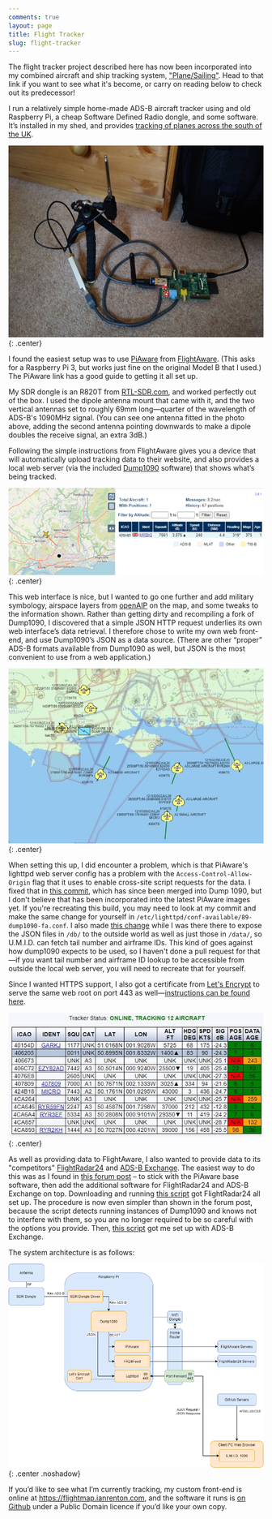 ```yaml
---
comments: true
layout: page
title: Flight Tracker
slug: flight-tracker
---
```


<div id="notes"><p>The flight tracker project described here has now been incorporated into my combined aircraft and ship tracking system, <a href="/hardware/planesailing">"Plane/Sailing"</a>. Head to that link if you want to see what it's become, or carry on reading below to check out its predecessor!</p></div>

<p>I run a relatively simple home-made ADS-B aircraft tracker using and old Raspberry Pi, a cheap Software Defined Radio dongle, and some software. It’s installed in my shed, and provides <a href="http://flightmap.ianrenton.com">tracking of planes across the south of the UK</a>.</p>

![Raspberry Pi with HDR setup](/hardware/flight-tracker/hw.jpg){: .center}

<p>I found the easiest setup was to use <a href="https://flightaware.com/adsb/piaware/build">PiAware</a> from <a href="https://flightaware.com/">FlightAware</a>. (This asks for a Raspberry Pi 3, but works just fine on the original Model B that I used.) The PiAware link has a good guide to getting it all set up.</p>

<p>My SDR dongle is an R820T from <a href="https://www.rtl-sdr.com/">RTL-SDR.com</a>, and worked perfectly out of the box. I used the dipole antenna mount that came with it, and the two vertical antennas set to roughly 69mm long&mdash;quarter of the wavelength of ADS-B's 1090MHz signal. (You can see one antenna fitted in the photo above, adding the second antenna pointing downwards to make a dipole doubles the receive signal, an extra 3dB.)</p>

<p>Following the simple instructions from FlightAware gives you a device that will automatically upload tracking data to their website, and also provides a local web server (via the included <a href="https://www.satsignal.eu/raspberry-pi/dump1090.html">Dump1090</a> software) that shows what’s being tracked.</p>

![Dump1090 web interface (lol at some rich dude and his custom tail number)](/hardware/flight-tracker/sw1.png){: .center}

<p>This web interface is nice, but I wanted to go one further and add military symbology, airspace layers from <a href="https://www.openaip.net/">openAIP</a> on the map, and some tweaks to the information shown. Rather than getting dirty and recompiling a fork of Dump1090, I discovered that a simple JSON HTTP request underlies its own web interface’s data retrieval. I therefore chose to write my own web front-end, and use Dump1090’s JSON as a data source. (There are other “proper” ADS-B formats available from Dump1090 as well, but JSON is the most convenient to use from a web application.)</p>

![Military symbology and airspace layer in U.M.I.D. 1090)](/hardware/flight-tracker/sw2.png){: .center}

When setting this up, I did encounter a problem, which is that PiAware's lighttpd web server config has a problem with the `Access-Control-Allow-Origin` flag that it uses to enable cross-site script requests for the data. I fixed that in [this commit](https://github.com/ianrenton/dump1090/commit/c89e3b9e9e2c02c722ffab40a8c1d4fcb5b92652), which has since been merged into Dump 1090, but I don't believe that has been incorporated into the latest PiAware images yet. If you're recreating this build, you may need to look at my commit and make the same change for yourself in `/etc/lighttpd/conf-available/89-dump1090-fa.conf`. I also made [this change](https://github.com/ianrenton/dump1090/commit/8aa9dc8b8fd43d4755a8042423af2ab841f104bf) while I was there there to expose the JSON files in `/db/` to the outside world as well as just those in `/data/`, so U.M.I.D. can fetch tail number and airframe IDs. This kind of goes against how dump1090 expects to be used, so I haven't done a pull request for that&mdash;if you want tail number and airframe ID lookup to be accessible from outside the local web server, you will need to recreate that for yourself.

Since I wanted HTTPS support, I also got a certificate from [Let's Encrypt](https://letsencrypt.org/) to serve the same web root on port 443 as well&mdash;[instructions can be found here](https://www.itzgeek.com/how-tos/linux/how-to-configure-lets-encrypt-ssl-in-lighttpd-server.html).

![Track table in U.M.I.D. 1090)](/hardware/flight-tracker/sw3.jpg){: .center}

<p>As well as providing data to FlightAware, I also wanted to provide data to its "competitors" <a href="https://www.flightradar24.com/">FlightRadar24</a> and <a href="https://www.adsbexchange.com/">ADS-B Exchange</a>. The easiest way to do this was as I found in <a href="https://forum.flightradar24.com/forum/radar-forums/flightradar24-feeding-data-to-flightradar24/11792-beginner-feed-both-fr24-und-fa-with-raspberry-pi-3-model-b-flightaware-pro-stick">this forum post</a> – to stick with the PiAware base software, then add the additional software for FlightRadar24 and ADS-B Exchange on top. Downloading and running <a href="https://repo-feed.flightradar24.com/install_fr24_rpi.sh">this script</a> got FlightRadar24 all set up. The procedure is now even simpler than shown in the forum post, because the script detects running instances of Dump1090 and knows not to interfere with them, so you are no longer required to be so careful with the options you provide. Then, <a href="https://www.adsbexchange.com/how-to-feed/#scriptmethod">this script</a> got me set up with ADS-B Exchange.</p>

<p>The system architecture is as follows:</p>

![Flight Tracker system diagram)](/hardware/flight-tracker/arch.png){: .center .noshadow}

<p>If you’d like to see what I’m currently tracking, my custom front-end is online at <a href="https://flightmap.ianrenton.com">https://flightmap.ianrenton.com</a>, and the software it runs is <a href="https://github.com/ianrenton/umid1090">on Github</a> under a Public Domain licence if you’d like your own copy.</p>
